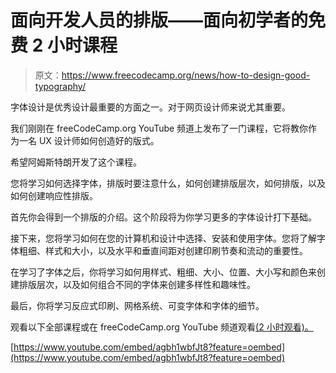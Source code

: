 # 面向开发人员的排版——面向初学者的免费 2 小时课程

> 原文：<https://www.freecodecamp.org/news/how-to-design-good-typography/>

字体设计是优秀设计最重要的方面之一。对于网页设计师来说尤其重要。

我们刚刚在 freeCodeCamp.org YouTube 频道上发布了一门课程，它将教你作为一名 UX 设计师如何创造好的版式。

希望阿姆斯特朗开发了这个课程。

您将学习如何选择字体，排版时要注意什么，如何创建排版层次，如何排版，以及如何创建响应性排版。

首先你会得到一个排版的介绍。这个阶段将为你学习更多的字体设计打下基础。

接下来，您将学习如何在您的计算机和设计中选择、安装和使用字体。您将了解字体粗细、样式和大小，以及水平和垂直间距对创建印刷节奏和流动的重要性。

在学习了字体之后，你将学习如何用样式、粗细、大小、位置、大小写和颜色来创建排版层次，以及如何组合不同的字体来创建多样性和趣味性。

最后，你将学习反应式印刷、网格系统、可变字体和字体的细节。

观看以下全部课程或在 freeCodeCamp.org YouTube 频道观看[(2 小时观看)。](https://youtu.be/agbh1wbfJt8)

[https://www.youtube.com/embed/agbh1wbfJt8?feature=oembed](https://www.youtube.com/embed/agbh1wbfJt8?feature=oembed)